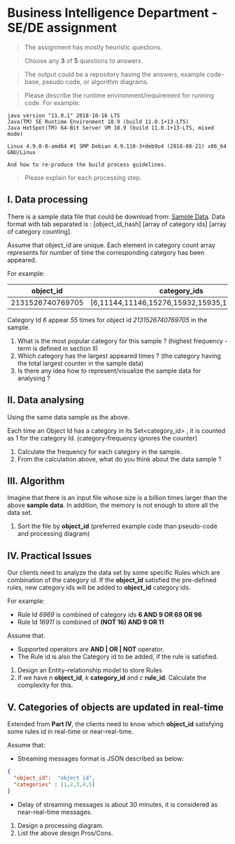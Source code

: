 # Business Intelligence Department - SE/DE assignment

> The assignment has mostly heuristic questions.

> Choose any **3** of **5** questions to answers.

> The output could be a repository having the answers, example code-base, pseudo code, 
> or algorithm diagrams.

> Please describe the runtime environment/requirement for running code.
> For example:
```
java version "11.0.1" 2018-10-16 LTS
Java(TM) SE Runtime Environment 18.9 (build 11.0.1+13-LTS)
Java HotSpot(TM) 64-Bit Server VM 18.9 (build 11.0.1+13-LTS, mixed mode)

Linux 4.9.0-8-amd64 #1 SMP Debian 4.9.110-3+deb9u4 (2018-08-21) x86_64 GNU/Linux

And how to re-produce the build process guidelines.
```

> Please explain for each processing step.

## I. Data processing
There is a sample data file that could be download from: [Sample Data](https://drive.google.com/file/d/1MTb6uM8H1qwncoVGxCk3T3zKe8C3eaps/view?usp=sharing).
Data format with tab separated is : [object_id_hash] [array of category ids] [array of category counting].

Assume that object_id are unique.
Each element in category count array represents for number of time the corresponding category has been appeared.

For example: 

| object_id | category_ids | category_counts|
| ----------- | ----------- | --------------|
|2131526740769705 | [6,11144,11146,15276,15932,15935,15978,16017] | [55,55,1,3,3,1,2,2] |

Category Id *6* appear *55* times for object id *2131526740769705* in the sample.

1. What is the most popular category for this sample ? (highest frequency - term is defined in section II) 
2. Which category has the largest appeared times ? (the category having the total largest counter in the sample data)
3. Is there any idea how to represent/visualize the sample data for analysing ?

## II. Data analysing
Using the same data sample as the above.

Each time an Object Id has a category in its Set<category_id> , it is counted as 1 for the category Id. 
(category-frequency ignores the counter)
 
1. Calculate the frequency for each category in the sample.
2. From the calculation above, what do you think about the data sample ?

## III. Algorithm
Imagine that there is an input file whose size is a billion times larger than the above **sample data**.
In addition, the memory is not enough to store all the data set.

1. Sort the file by **object_id** (preferred example code than pseudo-code and processing diagram)

## IV. Practical Issues
Our clients need to analyze the data set by some specific Rules which are combination of the category id.
If the **object_id** satisfied the pre-defined rules, new category ids will be added to **object_id** category ids. 

For example:

- Rule Id *6969* is combined of category ids **6 AND 9 OR 69 OR 96**
- Rule Id *16911* is combined of **(NOT 16) AND 9 OR 11**

Assume that: 
- Supported operators are **AND | OR | NOT** operator.
- The Rule id is also the Category id to be added, if the rule is satisfied.

1. Design an Entity–relationship model to store Rules
2. If we have *n* **object_id**, *k* **category_id** and *c* **rule_id**. 
Calculate the complexity for this.

## V. Categories of objects are updated in real-time
Extended from **Part IV**, the clients need to know which **object_id** satisfying some rules id in real-time or 
near-real-time.

Assume that:

- Streaming messages format is JSON described as below: 
```json
{
  "object_id":  "object id",
  "categories" : [1,2,3,4,5]
}
```
- Delay of streaming messages is about 30 minutes, it is considered as near-real-time messages.

1. Design a processing diagram.
2. List the above design Pros/Cons. 
